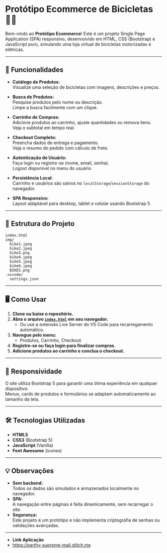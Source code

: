 # Protótipo Ecommerce de Bicicletas 🚴‍♂️

Bem-vindo ao **Protótipo Ecommerce**! Este é um projeto Single Page Application (SPA) responsivo, desenvolvido em HTML, CSS (Bootstrap) e JavaScript puro, simulando uma loja virtual de bicicletas motorizadas e elétricas.

---

## 🚀 Funcionalidades

- **Catálogo de Produtos:**  
  Visualize uma seleção de bicicletas com imagens, descrições e preços.

- **Busca de Produtos:**  
  Pesquise produtos pelo nome ou descrição.  
  Limpe a busca facilmente com um clique.

- **Carrinho de Compras:**  
  Adicione produtos ao carrinho, ajuste quantidades ou remova itens.  
  Veja o subtotal em tempo real.

- **Checkout Completo:**  
  Preencha dados de entrega e pagamento.  
  Veja o resumo do pedido com cálculo de frete.

- **Autenticação de Usuário:**  
  Faça login ou registre-se (nome, email, senha).  
  Logout disponível no menu do usuário.

- **Persistência Local:**  
  Carrinho e usuários são salvos no `localStorage`/`sessionStorage` do navegador.

- **SPA Responsivo:**  
  Layout adaptável para desktop, tablet e celular usando Bootstrap 5.

---

## 📂 Estrutura do Projeto

```
index.html
img/
  bike1.jpeg
  bike2.jpeg
  bike3.png
  bike4.jpeg
  bike5.jpeg
  bike6.jpeg
  BIKES.png
.vscode/
  settings.json
```

---

## 🖥️ Como Usar

1. **Clone ou baixe o repositório.**
2. **Abra o arquivo [`index.html`](index.html) em seu navegador.**
   - Ou use a extensão Live Server do VS Code para recarregamento automático.
3. **Navegue pelo menu:**
   - Produtos, Carrinho, Checkout.
4. **Registre-se ou faça login para finalizar compras.**
5. **Adicione produtos ao carrinho e conclua o checkout.**

---

## 📱 Responsividade

O site utiliza Bootstrap 5 para garantir uma ótima experiência em qualquer dispositivo.  
Menus, cards de produtos e formulários se adaptam automaticamente ao tamanho da tela.

---

## 🛠️ Tecnologias Utilizadas

- **HTML5**
- **CSS3** (Bootstrap 5)
- **JavaScript** (Vanilla)
- **Font Awesome** (ícones)

---

## 💡 Observações

- **Sem backend:**  
  Todos os dados são simulados e armazenados localmente no navegador.
- **SPA:**  
  A navegação entre páginas é feita dinamicamente, sem recarregar o site.
- **Segurança:**  
  Este projeto é um protótipo e não implementa criptografia de senhas ou validações avançadas.

---

- **Link Aplicação**
- https://earthy-supreme-mail.glitch.me


